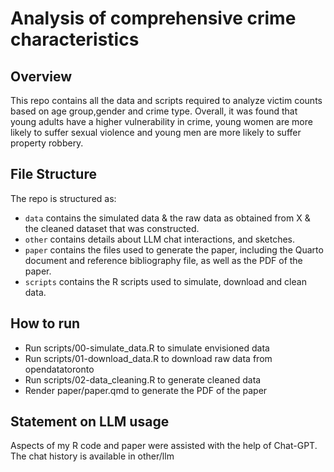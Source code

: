 # Analysis of comprehensive crime characteristics

## Overview

This repo contains all the data and scripts required to analyze victim counts based on age group,gender and crime type. Overall, it was found that young adults have a higher vulnerability in crime, young women are more likely to suffer sexual violence and young men are more likely to suffer property robbery.


## File Structure

The repo is structured as:

-   `data` contains
        the simulated data & 
        the raw data as obtained from X & 
        the cleaned dataset that was constructed.
-   `other` contains details about LLM chat interactions, and sketches.
-   `paper` contains the files used to generate the paper, including the Quarto document and reference bibliography file, as well as the PDF of the paper. 
-   `scripts` contains the R scripts used to simulate, download and clean data.


## How to run
-   Run scripts/00-simulate_data.R to simulate envisioned data
-   Run scripts/01-download_data.R to download raw data from opendatatoronto
-   Run scripts/02-data_cleaning.R to generate cleaned data
-   Render paper/paper.qmd to generate the PDF of the paper



## Statement on LLM usage

Aspects of my R code and paper were assisted with the help of Chat-GPT. The chat history is available in other/llm

